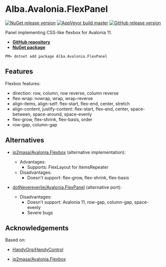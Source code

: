 # Alba.Avalonia.FlexPanel

[![NuGet release version](https://img.shields.io/nuget/v/Alba.Avalonia.FlexPanel.svg?label=release&logo=data:image/png;base64,iVBORw0KGgoAAAANSUhEUgAAAA4AAAAOCAYAAAAfSC3RAAAAGXRFWHRTb2Z0d2FyZQBBZG9iZSBJbWFnZVJlYWR5ccllPAAAAMpJREFUeNqUkbENwjAQRY8ovZkgG5AJYALS0GaDMAGeACYIE7ABtFSZgEyAy3TegG/pR7IuToCTXuHTvTufvTo8h42InIAFTn6MDARxCwr5I3JOuYAuyhdsqCPU%2BFHslHQD9cKwI7jmKtlSsrz%2BPiGGGhOLBjSgAg/m3jO7nzMlSrSbiXLJV510A3dOi0X/TRTuNko9KMGaayyKcVSUhbtbLfoZ0SX%2BciL2CbFR5/DPXl91l5jcsjg0eHH3UouecqfyNRsIH8p9BBgAANInlRmoOxQAAAAASUVORK5CYII=)](https://www.nuget.org/packages/Alba.Avalonia.FlexPanel)
[![AppVeyor build master](https://img.shields.io/appveyor/ci/athari/alba-avalonia-flexpanel/master.svg?logo=appveyor)](https://ci.appveyor.com/project/Athari/alba-avalonia-flexpanel/branch/master)
[![GitHub release version](https://img.shields.io/github/release/Athari/Alba.Avalonia.FlexPanel.svg?logo=github)](https://github.com/Athari/Alba.Avalonia.FlexPanel/releases)

Panel implementing CSS-like flexbox for Avalonia 11.

* [**GitHub repository**](https://github.com/Athari/Alba.Avalonia.FlexPanel)
* [**NuGet package**](https://www.nuget.org/packages/Alba.Avalonia.FlexPanel)
<!-- -->
    PM> dotnet add package Alba.Avalonia.FlexPanel

## Features

Flexbox features:
* direction: row, column, row reverse, column reverse
* flex-wrap: nowrap, wrap, wrap-reverse
* align-items, align-self: flex-start, flex-end, center, stretch
* align-content, justify-content: flex-start, flex-end, center, space-between, space-around, space-evenly
* flex-grow, flex-shrink, flex-basis, order
* row-gap, column-gap

## Alternatives

* [jp2masa/Avalonia.Flexbox](https://github.com/jp2masa/Avalonia.Flexbox) (alternative implementation):
    * Advantages:
        * Supports: FlexLayout for ItemsRepeater
    * Disadvantages:
        * Doesn't support: flex-grow, flex-shrink, flex-basis

* [dotNevereverlie/Avalonia.FlexPanel](https://github.com/dotNevereverlie/Avalonia.FlexPanel) (alternative port):
    * Disadvantages:
        * Doesn't support: Avalonia 11, row-gap, column-gap, space-evenly
        * Severe bugs

## Acknowledgements

Based on:

* [HandyOrg/HandyControl](https://github.com/HandyOrg/HandyControl)

* [jp2masa/Avalonia.Flexbox](https://github.com/jp2masa/Avalonia.Flexbox)